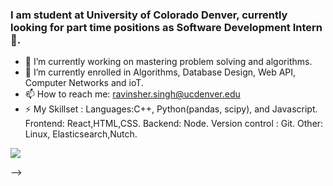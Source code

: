 ### I am student at University of Colorado Denver, currently looking for part time positions as Software Development Intern 👋.


- 🔭 I’m currently working on mastering problem solving and algorithms.
- 🌱 I’m currently enrolled in Algorithms, Database Design, Web API, Computer Networks and ioT.
- 📫 How to reach me: ravinsher.singh@ucdenver.edu
- ⚡ My Skillset :
      Languages:C++, Python(pandas, scipy), and Javascript.
       Frontend: React,HTML,CSS.
       Backend:  Node. 
       Version control : Git.
       Other: Linux, Elasticsearch,Nutch.
       
 <img src= "https://github-readme-stats.vercel.app/api?username=ravishersingh2&&show_icons=true&title_color=ffffff&icon_color=bb2acf&text_color=daf7dc&bg_color=151515">
     
-->
